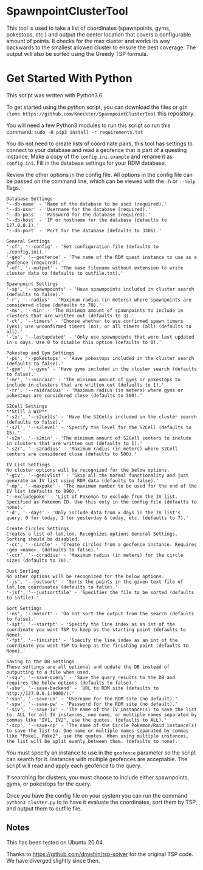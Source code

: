 # SpawnpointClusterTool
This tool is used to take a list of coordinates (spawnpoints, gyms, pokestops, etc.) and output the center location that covers a configurable amount of points. 
It checks for the max cluster and works its way backwards to the smallest allowed cluster to ensure the best coverage.
The output will also be sorted using the Greedy TSP formula.

# Get Started With Python
This script was written with Python3.6.

To get started using the python script, you can download the files or `git clone https://github.com/Kneckter/SpawnpointClusterTool` this repository.

You will need a few Python3 modules to run this script so run this command: `sudo -H pip3 install -r requirements.txt`

You do not need to create lists of coordinate pairs, this tool has settings to connect to your database and read a geofence that is part of a questing instance. 
Make a copy of the `config.ini.example` and rename it as `config.ini`. Fill in the database settings for your RDM database.

Review the other options in the config file. All options in the config file can be passed on the command line, which can be viewed with the `-h` or `--help` flags.

```
Database Settings
'--db-name' - 'Name of the database to be used (required).'
'--db-user' - 'Username for the database (required).'
'--db-pass' - 'Password for the database (required).'
'--db-host' - 'IP or hostname for the database (defaults to 127.0.0.1).'
'--db-port' - 'Port for the database (defaults to 3306).'

General Settings
'-cf', '--config' - 'Set configuration file (defaults to ./config.ini).'
'-geo', '--geofence' - 'The name of the RDM quest instance to use as a geofence (required).'
'-of', '--output' - 'The base filename without extension to write cluster data to (defaults to outfile.txt).'

Spawnpoint Settings
'-sp', '--spawnpoints' - 'Have spawnpoints included in cluster search (defaults to false).'
'-r', '--radius' - 'Maximum radius (in meters) where spawnpoints are considered close (defaults to 70).'
'-ms', '--min' - 'The minimum amount of spawnpoints to include in clusters that are written out (defaults to 3).'
'-ct', '--timers' - 'Choose whether to use confirmed spawn timers (yes), use unconfirmed timers (no), or all timers (all) (defaults to all).'
'-lu', '--lastupdated' - 'Only use spawnpoints that were last updated in x days. Use 0 to disable this option (defaults to 0).'

Pokestop and Gym Settings
'-ps', '--pokestops' - 'Have pokestops included in the cluster search (defaults to false).'
'-gym', '--gyms' - 'Have gyms included in the cluster search (defaults to false).'
'-mr', '--minraid' - 'The minimum amount of gyms or pokestops to include in clusters that are written out (defaults to 1).'
'-rr', '--raidradius' - 'Maximum radius (in meters) where gyms or pokestops are considered close (defaults to 500).'

S2Cell Settings
**Still a WIP**
'-s2c', '--s2cells' - 'Have the S2Cells included in the cluster search (defaults to false).'
'-s2l', '--s2level' - 'Specify the level for the S2Cell (defaults to 15).'
'-s2m', '--s2min' - 'The minimum amount of S2Cell centers to include in clusters that are written out (defaults to 1).'
'-s2r', '--s2radius' - 'Maximum radius (in meters) where S2Cell centers are considered close (defaults to 500).'

IV List Settings
No cluster options will be recognized for the below options.
'-giv', '--genivlist' - 'Skip all the normal functionality and just generate an IV list using RDM data (defaults to false).'
'-mp', '--maxpoke' - 'The maximum number to be used for the end of the IV list (defaults to 890).'
'--excludepoke' - 'List of Pokemon to exclude from the IV list. Specified as Pokemon ID. Use this only in the config file (defaults to none).'
'-d', '--days' - 'Only include data from x days in the IV list's query. 0 for today, 1 for yesterday & today, etc. (defaults to 7).'

Create Circles Settings
Creates a list of lat,lon. Recognizes options General Settings. Sorting should be disabled.
'-cc', '--circle' - 'Create circles from a geofence instance. Requires -geo <name>. (defaults to false).'
'-ccr', '--ccradius' - 'Maximum radius (in meters) for the circle sizes (defaults to 70).'

Just Sorting
No other options will be recognized for the below options.
'-js', '--justsort' - 'Sorts the points in the given text file of lat,lon coordinates (defaults to false).'
'-jsf', '--justsortfile' - 'Specifies the file to be sorted (defaults to infile).'

Sort Settings
'-ns', '--nosort' - 'Do not sort the output from the search (defaults to false).'
'-spt', '--startpt' - 'Specify the line index as an int of the coordinate you want TSP to keep as the starting point (defaults to None).'
'-fpt', '--finishpt' - 'Specify the line index as an int of the coordinate you want TSP to keep as the finishing point (defaults to None).'

Saving to the DB Settings
These settings are all optional and update the DB instead of outputting to a file when used.
'-squ', '--save-query' - 'Save the query results to the DB and requires the below options (defaults to false).'
'-sbe', '--save-backend' - 'URL to RDM site (defaults to http://127.0.0.1:9000/).'
'-sun', '--save-un' - 'Username for the RDM site (no default).'
'-spw', '--save-pw' - 'Password for the RDM site (no default).'
'-siv', '--save-iv' - 'The name of the IV instance(s) to save the list to. ALL for all IV instances, one name, or multiple names separated by commas like "IV1, IV2", use the quotes. (defaults to ALL).'
'-scp', '--save-cp' - 'The name of the Circle Pokemon/Raid instance(s) to save the list to. One name or multiple names separated by commas like "Poke1, Poke2", use the quotes. When using multiple instances, the list will be split evenly between them. (defaults to none).'
```

You must specify an instance to use in the `geofence` parameter so the script can search for it. Instances with multiple geofences are acceptable. The script will read and apply each geofence to the query.

If searching for clusters, you must choose to include either spawnpoints, gyms, or pokestops for the query.

Once you have the config file on your system you can run the command `python3 cluster.py` to to have it evaluate the coordinates, sort them by TSP, and output them to outfile file.

## Notes
This has been tested on Ubuntu 20.04. 

Thanks to https://github.com/dmishin/tsp-solver for the original TSP code. We have diverged slightly since then.
